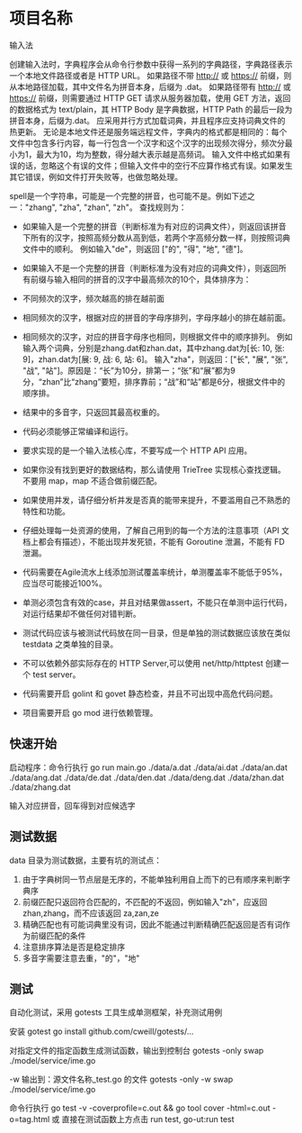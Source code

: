 # 项目名称

输入法

创建输入法时，字典程序会从命令行参数中获得一系列的字典路径，字典路径表示一个本地文件路径或者是 HTTP URL。
如果路径不带 <http://> 或 <https://> 前缀，则从本地路径加载，其中文件名为拼音本身，后缀为 .dat。
如果路径带有 <http://> 或 <https://> 前缀，则需要通过 HTTP GET 请求从服务器加载，使用 GET 方法，返回的数据格式为 text/plain，其 HTTP Body 是字典数据，HTTP Path 的最后一段为拼音本身，后缀为.dat。
应采用并行方式加载词典，并且程序应支持词典文件的热更新。
无论是本地文件还是服务端远程文件，字典内的格式都是相同的：每个文件中包含多行内容，每一行包含一个汉字和这个汉字的出现频次得分，频次分最小为1，最大为10，均为整数，得分越大表示越是高频词。
输入文件中格式如果有误的话，忽略这个有误的文件；但输入文件中的空行不应算作格式有误。如果发生其它错误，例如文件打开失败等，也做忽略处理。

spell是一个字符串，可能是一个完整的拼音，也可能不是。例如下述之一："zhang", "zha", "zhan", "zh"。
查找规则为：

* 如果输入是一个完整的拼音（判断标准为有对应的词典文件），则返回该拼音下所有的汉字，按照高频分数从高到低，若两个字高频分数一样，则按照词典文件中的顺利。
例如输入"de"，则返回 ["的", "得", "地", "德"]。
* 如果输入不是一个完整的拼音（判断标准为没有对应的词典文件），则返回所有前缀与输入相同的拼音的汉字中最高频次的10个，具体排序为：
* 不同频次的汉字，频次越高的排在越前面
* 相同频次的汉字，根据对应的拼音的字母序排列，字母序越小的排在越前面。
* 相同频次的汉字，对应的拼音字母序也相同，则根据文件中的顺序排列。
例如输入两个词典，分别是zhang.dat和zhan.dat，其中zhang.dat为[长: 10, 张: 9]，zhan.dat为[展: 9, 战: 6, 站: 6]。
输入"zha"，则返回：["长", "展", "张", "战", "站"]。原因是：“长”为10分，排第一；“张”和“展”都为9分，“zhan”比“zhang”要短，排序靠前；“战”和“站”都是6分，根据文件中的顺序排。
* 结果中的多音字，只返回其最高权重的。

* 代码必须能够正常编译和运行。
* 要求实现的是一个输入法核心库，不要写成一个 HTTP API 应用。
* 如果你没有找到更好的数据结构，那么请使用 TrieTree 实现核心查找逻辑。不要用 map，map 不适合做前缀匹配。
* 如果使用并发，请仔细分析并发是否真的能带来提升，不要滥用自己不熟悉的特性和功能。
* 仔细处理每一处资源的使用，了解自己用到的每一个方法的注意事项（API 文档上都会有描述），不能出现并发死锁，不能有 Goroutine 泄漏，不能有 FD 泄漏。
* 代码需要在Agile流水上线添加测试覆盖率统计，单测覆盖率不能低于95%，应当尽可能接近100%。
* 单测必须包含有效的case，并且对结果做assert，不能只在单测中运行代码，对运行结果却不做任何对错判断。
* 测试代码应该与被测试代码放在同一目录，但是单独的测试数据应该放在类似 testdata 之类单独的目录。
* 不可以依赖外部实际存在的 HTTP Server,可以使用 net/http/httptest 创建一个 test server。
* 代码需要开启 golint 和 govet 静态检查，并且不可出现中高危代码问题。
* 项目需要开启 go mod 进行依赖管理。

## 快速开始

启动程序：命令行执行 go run main.go ./data/a.dat ./data/ai.dat ./data/an.dat ./data/ang.dat ./data/de.dat ./data/den.dat ./data/deng.dat ./data/zhan.dat ./data/zhang.dat

输入对应拼音，回车得到对应候选字

## 测试数据

data 目录为测试数据，主要有坑的测试点：

1. 由于字典树同一节点层是无序的，不能单独利用自上而下的已有顺序来判断字典序
2. 前缀匹配只返回符合匹配的，不匹配的不返回，例如输入"zh"，应返回 zhan,zhang，而不应该返回 za,zan,ze
3. 精确匹配也有可能词典里没有词，因此不能通过判断精确匹配返回是否有词作为前缀匹配的条件
4. 注意排序算法是否是稳定排序
5. 多音字需要注意去重，"的"，"地"

## 测试

自动化测试，采用 gotests 工具生成单测框架，补充测试用例

安装 gotest
go install github.com/cweill/gotests/...

对指定文件的指定函数生成测试函数，输出到控制台
gotests -only swap ./model/service/ime.go

-w 输出到：源文件名称_test.go 的文件
gotests -only -w swap ./model/service/ime.go

命令行执行 go test -v -coverprofile=c.out && go tool cover -html=c.out -o=tag.html 或 直接在测试函数上方点击 run test, go-ut:run test

